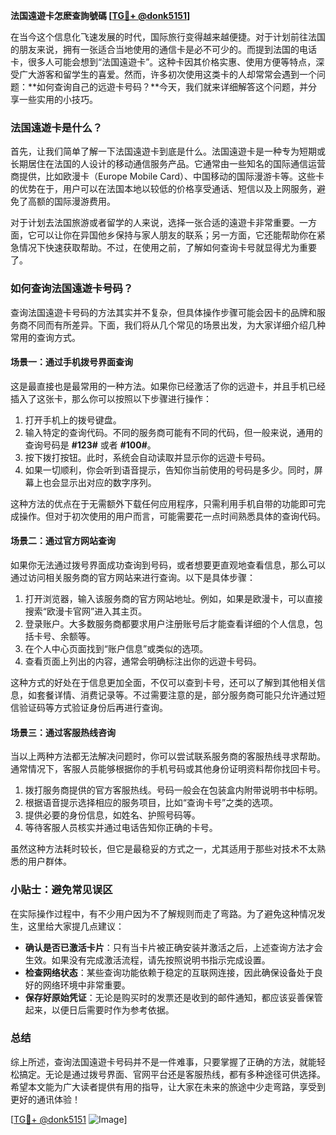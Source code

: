 **法国遠遊卡怎麽查詢號碼 [[TG💪+ @donk5151](https://t.me/s/donk5151)]**

在当今这个信息化飞速发展的时代，国际旅行变得越来越便捷。对于计划前往法国的朋友来说，拥有一张适合当地使用的通信卡是必不可少的。而提到法国的电话卡，很多人可能会想到“法国遠遊卡”。这种卡因其价格实惠、使用方便等特点，深受广大游客和留学生的喜爱。然而，许多初次使用这类卡的人却常常会遇到一个问题：**如何查询自己的远遊卡号码？**今天，我们就来详细解答这个问题，并分享一些实用的小技巧。

### 法国遠遊卡是什么？

首先，让我们简单了解一下法国遠遊卡到底是什么。法国遠遊卡是一种专为短期或长期居住在法国的人设计的移动通信服务产品。它通常由一些知名的国际通信运营商提供，比如欧漫卡（Europe Mobile Card）、中国移动的国际漫游卡等。这些卡的优势在于，用户可以在法国本地以较低的价格享受通话、短信以及上网服务，避免了高额的国际漫游费用。

对于计划去法国旅游或者留学的人来说，选择一张合适的遠遊卡非常重要。一方面，它可以让你在异国他乡保持与家人朋友的联系；另一方面，它还能帮助你在紧急情况下快速获取帮助。不过，在使用之前，了解如何查询卡号就显得尤为重要了。

### 如何查询法国遠遊卡号码？

查询法国遠遊卡号码的方法其实并不复杂，但具体操作步骤可能会因卡的品牌和服务商不同而有所差异。下面，我们将从几个常见的场景出发，为大家详细介绍几种常用的查询方式。

#### 场景一：通过手机拨号界面查询

这是最直接也是最常用的一种方法。如果你已经激活了你的远遊卡，并且手机已经插入了这张卡，那么你可以按照以下步骤进行操作：

1. 打开手机上的拨号键盘。
2. 输入特定的查询代码。不同的服务商可能有不同的代码，但一般来说，通用的查询号码是 **#123#** 或者 **#100#**。
3. 按下拨打按钮。此时，系统会自动读取并显示你的远遊卡号码。
4. 如果一切顺利，你会听到语音提示，告知你当前使用的号码是多少。同时，屏幕上也会显示出对应的数字序列。

这种方法的优点在于无需额外下载任何应用程序，只需利用手机自带的功能即可完成操作。但对于初次使用的用户而言，可能需要花一点时间熟悉具体的查询代码。

#### 场景二：通过官方网站查询

如果你无法通过拨号界面成功查询到号码，或者想要更直观地查看信息，那么可以通过访问相关服务商的官方网站来进行查询。以下是具体步骤：

1. 打开浏览器，输入该服务商的官方网站地址。例如，如果是欧漫卡，可以直接搜索“欧漫卡官网”进入其主页。
2. 登录账户。大多数服务商都要求用户注册账号后才能查看详细的个人信息，包括卡号、余额等。
3. 在个人中心页面找到“账户信息”或类似的选项。
4. 查看页面上列出的内容，通常会明确标注出你的远遊卡号码。

这种方式的好处在于信息更加全面，不仅可以查到卡号，还可以了解到其他相关信息，如套餐详情、消费记录等。不过需要注意的是，部分服务商可能只允许通过短信验证码等方式验证身份后再进行查询。

#### 场景三：通过客服热线咨询

当以上两种方法都无法解决问题时，你可以尝试联系服务商的客服热线寻求帮助。通常情况下，客服人员能够根据你的手机号码或其他身份证明资料帮你找回卡号。

1. 拨打服务商提供的官方客服热线。号码一般会在包装盒内附带说明书中标明。
2. 根据语音提示选择相应的服务项目，比如“查询卡号”之类的选项。
3. 提供必要的身份信息，如姓名、护照号码等。
4. 等待客服人员核实并通过电话告知你正确的卡号。

虽然这种方法耗时较长，但它是最稳妥的方式之一，尤其适用于那些对技术不太熟悉的用户群体。

### 小贴士：避免常见误区

在实际操作过程中，有不少用户因为不了解规则而走了弯路。为了避免这种情况发生，这里给大家提几点建议：

- **确认是否已激活卡片**：只有当卡片被正确安装并激活之后，上述查询方法才会生效。如果没有完成激活流程，请先按照说明书指示完成设置。
- **检查网络状态**：某些查询功能依赖于稳定的互联网连接，因此确保设备处于良好的网络环境中非常重要。
- **保存好原始凭证**：无论是购买时的发票还是收到的邮件通知，都应该妥善保管起来，以便日后需要时作为参考依据。

### 总结

综上所述，查询法国遠遊卡号码并不是一件难事，只要掌握了正确的方法，就能轻松搞定。无论是通过拨号界面、官网平台还是客服热线，都有多种途径可供选择。希望本文能为广大读者提供有用的指导，让大家在未来的旅途中少走弯路，享受到更好的通讯体验！

[[TG💪+ @donk5151](https://t.me/s/donk5151) ![Image](https://i.postimg.cc/rwNCRYN7/Snipaste-2025-04-30-17-27-05.png)]